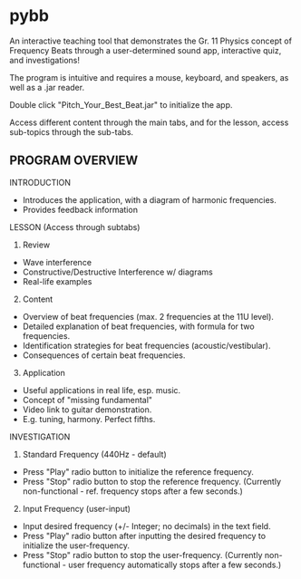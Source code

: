 # pybb
An interactive teaching tool that demonstrates the Gr. 11 Physics concept of Frequency Beats through a user-determined sound app, interactive quiz, and investigations!

The program is intuitive and requires a mouse, keyboard, and speakers, as well as a .jar reader.

Double click "Pitch_Your_Best_Beat.jar" to initialize the app.

Access different content through the main tabs, and for the lesson, access sub-topics through the sub-tabs.

PROGRAM OVERVIEW
------------------------------------------
INTRODUCTION
- Introduces the application, with a diagram of harmonic frequencies.
- Provides feedback information

LESSON 
(Access through subtabs)
1. Review
- Wave interference 
- Constructive/Destructive Interference w/ diagrams
- Real-life examples
2. Content
- Overview of beat frequencies (max. 2 frequencies at the 11U level).
- Detailed explanation of beat frequencies, with formula for two frequencies.
- Identification strategies for beat frequencies (acoustic/vestibular).
- Consequences of certain beat frequencies.
3. Application
- Useful applications in real life, esp. music.
- Concept of "missing fundamental"
- Video link to guitar demonstration.
- E.g. tuning, harmony. Perfect fifths. 

INVESTIGATION
1. Standard Frequency (440Hz - default)
- Press "Play" radio button to initialize the reference frequency.
- Press "Stop" radio button to stop the reference frequency. (Currently non-functional - ref. frequency stops after a few seconds.)
2. Input Frequency (user-input)
- Input desired frequency (+/- Integer; no decimals) in the text field.
- Press "Play" radio button after inputting the desired frequency to initialize the user-frequency.
- Press "Stop" radio button to stop the user-frequency. (Currently non-functional - user frequency automatically stops after a few seconds.)
